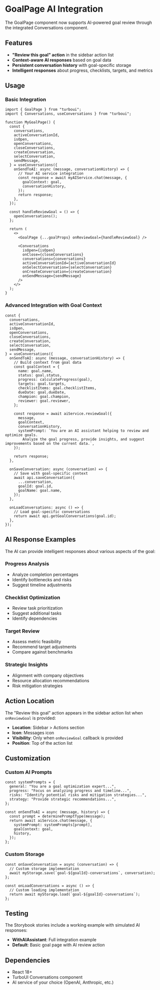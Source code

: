 # GoalPage AI Integration

The GoalPage component now supports AI-powered goal review through the integrated Conversations component.

## Features

- **"Review this goal" action** in the sidebar action list
- **Context-aware AI responses** based on goal data
- **Persistent conversation history** with goal-specific storage
- **Intelligent responses** about progress, checklists, targets, and metrics

## Usage

### Basic Integration

```tsx
import { GoalPage } from "turboui";
import { Conversations, useConversations } from "turboui";

function MyGoalPage() {
  const {
    conversations,
    activeConversationId,
    isOpen,
    openConversations,
    closeConversations,
    createConversation,
    selectConversation,
    sendMessage,
  } = useConversations({
    onSendToAI: async (message, conversationHistory) => {
      // Your AI service integration
      const response = await myAIService.chat(message, {
        goalContext: goal,
        conversationHistory,
      });
      return response;
    },
  });

  const handleReviewGoal = () => {
    openConversations();
  };

  return (
    <>
      <GoalPage {...goalProps} onReviewGoal={handleReviewGoal} />

      <Conversations
        isOpen={isOpen}
        onClose={closeConversations}
        conversations={conversations}
        activeConversationId={activeConversationId}
        onSelectConversation={selectConversation}
        onCreateConversation={createConversation}
        onSendMessage={sendMessage}
      />
    </>
  );
}
```

### Advanced Integration with Goal Context

```tsx
const {
  conversations,
  activeConversationId,
  isOpen,
  openConversations,
  closeConversations,
  createConversation,
  selectConversation,
  sendMessage,
} = useConversations({
  onSendToAI: async (message, conversationHistory) => {
    // Build context from goal data
    const goalContext = {
      name: goal.name,
      status: goal.status,
      progress: calculateProgress(goal),
      targets: goal.targets,
      checklistItems: goal.checklistItems,
      dueDate: goal.dueDate,
      champion: goal.champion,
      reviewer: goal.reviewer,
    };

    const response = await aiService.reviewGoal({
      message,
      goalContext,
      conversationHistory,
      systemPrompt: `You are an AI assistant helping to review and optimize goals. 
        Analyze the goal progress, provide insights, and suggest improvements based on the current data.`,
    });

    return response;
  },

  onSaveConversation: async (conversation) => {
    // Save with goal-specific context
    await api.saveConversation({
      ...conversation,
      goalId: goal.id,
      goalName: goal.name,
    });
  },

  onLoadConversations: async () => {
    // Load goal-specific conversations
    return await api.getGoalConversations(goal.id);
  },
});
```

## AI Response Examples

The AI can provide intelligent responses about various aspects of the goal:

### Progress Analysis

- Analyze completion percentages
- Identify bottlenecks and risks
- Suggest timeline adjustments

### Checklist Optimization

- Review task prioritization
- Suggest additional tasks
- Identify dependencies

### Target Review

- Assess metric feasibility
- Recommend target adjustments
- Compare against benchmarks

### Strategic Insights

- Alignment with company objectives
- Resource allocation recommendations
- Risk mitigation strategies

## Action Location

The "Review this goal" action appears in the sidebar action list when `onReviewGoal` is provided:

- **Location**: Sidebar > Actions section
- **Icon**: Messages icon
- **Visibility**: Only when `onReviewGoal` callback is provided
- **Position**: Top of the action list

## Customization

### Custom AI Prompts

```tsx
const systemPrompts = {
  general: "You are a goal optimization expert...",
  progress: "Focus on analyzing progress and timeline...",
  risks: "Identify potential risks and mitigation strategies...",
  strategy: "Provide strategic recommendations...",
};

const onSendToAI = async (message, history) => {
  const prompt = determinePromptType(message);
  return await aiService.chat(message, {
    systemPrompt: systemPrompts[prompt],
    goalContext: goal,
    history,
  });
};
```

### Custom Storage

```tsx
const onSaveConversation = async (conversation) => {
  // Custom storage implementation
  await myStorage.save(`goal-${goalId}-conversations`, conversation);
};

const onLoadConversations = async () => {
  // Custom loading implementation
  return await myStorage.load(`goal-${goalId}-conversations`);
};
```

## Testing

The Storybook stories include a working example with simulated AI responses:

- **WithAIAssistant**: Full integration example
- **Default**: Basic goal page with AI review action

## Dependencies

- React 18+
- TurboUI Conversations component
- AI service of your choice (OpenAI, Anthropic, etc.)
